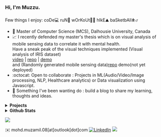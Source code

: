 ### Hi, I'm Muzzu.
<!--[Muzzu](https://mohd-muzamil.netlify.app),-->
Few things I enjoy: coDe💻 ruN🏃 wOrKoUt🏋️‍♂️ hIkE⛰️ baSketbAll:basketball_man: 

- :scroll: Master of Computer Science (MCS), Dalhousie University, Canada
- :chart_with_upwards_trend: I recently defended my master's thesis which is on visual analysis of mobile sensing data to correlate it with mental health. 
  <br> Have a sneak peak of the visual techniques implemented (Visual analysis of IRIS dataset) 
  <br> [video](https://www.youtube.com/watch?v=xHMLt8pg9e8) | [repo](https://github.com/mohd-muzamil/IrisDashboard.git) | [demo](https://explorata.herokuapp.com)
  <br> and (Randomly generated mobile sensing data)[repo](https://github.com/mohd-muzamil/flaskDashboard.git) demo(not yet deployed)
- :octocat: Open to collaborate : Projects in ML(Audio/Video/Image processing, NLP, Healthcare analytics) or Data visualization using Javascript.
- :telescope: Something I've been wanting do : build a blog to share my learning, thoughts and ideas.

<details>
  <summary><b>Projects</b></summary>
  <br />
  <table>
    <thead align="center">
      <tr border: none;>
        <td><b>Projects</b></td>
<!--         <td><b>Stars</b></td> -->
<!--         <td><b>Forks</b></td> -->
<!--         <td><b>Issues</b></td> -->
<!--         <td><b>Pull Requests</b></td> -->
        <td><b>Language</b></td>
      </tr>
    </thead>
    <tbody>
      <tr>
        <td><a href="https://github.com/mohd-muzamil/IrisDashboard"><b>Explorata</b></a></td>
<!--         <td><img alt="Stars" src="https://img.shields.io/github/stars/mohd-muzamil/IrisDashboard?style=flat-square&labelColor=343b41"/></td> -->
<!--         <td><img alt="Forks" src="https://img.shields.io/github/forks/mohd-muzamil/IrisDashboard?style=flat-square&labelColor=343b41"/></td> -->
<!--         <td><img alt="Issues" src="https://img.shields.io/github/issues/mohd-muzamil/IrisDashboard?style=flat-square"/></td> -->
<!--         <td><img alt="Pull Requests" src="https://img.shields.io/github/issues-pr/mohd-muzamil/IrisDashboard?style=flat-square"/></td> -->
        <td><img alt="Language" src="https://img.shields.io/github/languages/top/mohd-muzamil/IrisDashboard?style=flat-square"/></td>
      </tr>
      <tr>
        <td><a href="https://github.com/mohd-muzamil/flaskDashboard"><b>Visual Analysis of Mobile Sensing data</b></a></td>
<!--         <td><img alt="Stars" src="https://img.shields.io/github/stars/mohd-muzamil/flaskDashboard?style=flat-square&labelColor=343b41"/></td> -->
<!--         <td><img alt="Forks" src="https://img.shields.io/github/forks/mohd-muzamil/flaskDashboard?style=flat-square&labelColor=343b41"/></td> -->
<!--         <td><img alt="Issues" src="https://img.shields.io/github/issues/mohd-muzamil/flaskDashboard?style=flat-square"/></td> -->
<!--         <td><img alt="Pull Requests" src="https://img.shields.io/github/issues-pr/mohd-muzamil/flaskDashboard?style=flat-square"/></td> -->
        <td><img alt="Language" src="https://img.shields.io/github/languages/top/mohd-muzamil/flaskDashboard?style=flat-square"/></td>
      </tr>
      <tr>
        <td><a href="https://github.com/mohd-muzamil/changeMyPet"><b>Change My Pet</b></a></td>
<!--         <td><img alt="Stars" src="https://img.shields.io/github/stars/mohd-muzamil/changeMyPet?style=flat-square&labelColor=343b41"/></td> -->
<!--         <td><img alt="Forks" src="https://img.shields.io/github/forks/mohd-muzamil/changeMyPet?style=flat-square&labelColor=343b41"/></td> -->
<!--         <td><img alt="Issues" src="https://img.shields.io/github/issues/mohd-muzamil/changeMyPet?style=flat-square"/></td> -->
<!--         <td><img alt="Pull Requests" src="https://img.shields.io/github/issues-pr/mohd-muzamil/changeMyPet?style=flat-square"/></td> -->
        <td><img alt="Language" src="https://img.shields.io/github/languages/top/mohd-muzamil/changeMyPet?style=flat-square"/></td>
      </tr>
      <tr>
        <td><a href="https://github.com/mohd-muzamil/Dashboard-Analysis-of-Traffic-incidents-in-UK"><b>Dashboard - Traffic incidents(UK)</b></a></td>
<!--         <td><img alt="Stars" src="https://img.shields.io/github/stars/mohd-muzamil/Dashboard-Analysis-of-Traffic-incidents-in-UK?style=flat-square&labelColor=343b41"/></td> -->
<!--         <td><img alt="Forks" src="https://img.shields.io/github/forks/mohd-muzamil/Dashboard-Analysis-of-Traffic-incidents-in-UK?style=flat-square&labelColor=343b41"/></td> -->
<!--         <td><img alt="Issues" src="https://img.shields.io/github/issues/mohd-muzamil/Dashboard-Analysis-of-Traffic-incidents-in-UK?style=flat-square"/></td> -->
<!--         <td><img alt="Pull Requests" src="https://img.shields.io/github/issues-pr/mohd-muzamil/Dashboard-Analysis-of-Traffic-incidents-in-UK?style=flat-square"/></td> -->
        <td><img alt="Language" src="https://img.shields.io/github/languages/top/mohd-muzamil/Dashboard-Analysis-of-Traffic-incidents-in-UK?style=flat-square"/></td> 
      </tr>
    </tbody>
  </table>
  <br/>
</details>

<details>	
  <summary><b>Github Stats</b></summary>
  <br>
  <img src="https://github-readme-stats.vercel.app/api?username=mohd-muzamil&show_icons=true"/>
  <img height=195em src="https://github-readme-stats.vercel.app/api/top-langs/?username=mohd-muzamil&show_icons=true&hide_border=true&layout=compact&langs_count=4"/>
</details>

![](https://readme-jokes.vercel.app/api)

:envelope: mohd.muzamil.08[at]outlook[dot]com 
[![LinkedIn](https://img.shields.io/badge/-linkedin-blue?&logo=linkedin)](http://linkedin.com/in/mohd11/) 
![](https://komarev.com/ghpvc/?username=mohd-muzamil&color=green&style=flat-square)
